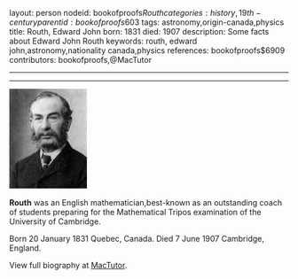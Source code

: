 layout: person
nodeid: bookofproofs$Routh
categories: history,19th-century
parentid: bookofproofs$603
tags: astronomy,origin-canada,physics
title: Routh, Edward John
born: 1831
died: 1907
description: Some facts about Edward John Routh
keywords: routh, edward john,astronomy,nationality canada,physics
references: bookofproofs$6909
contributors: bookofproofs,@MacTutor

---


---

![Routh.jpg](https://github.com/bookofproofs/bookofproofs.github.io/blob/main/_sources/_assets/images/portraits/Routh.jpg?raw=true)

**Routh** was an English mathematician,best-known as an outstanding coach of students preparing for the Mathematical Tripos examination of the University of Cambridge.

Born 20 January 1831 Quebec, Canada. Died 7 June 1907 Cambridge, England.


View full biography at [MacTutor](https://mathshistory.st-andrews.ac.uk/Biographies/Routh/).